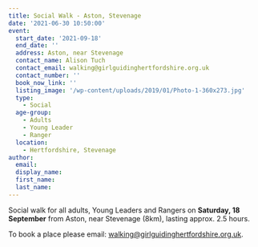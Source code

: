 ```yaml
---
title: Social Walk - Aston, Stevenage
date: '2021-06-30 10:50:00'
event:
  start_date: '2021-09-18'
  end_date: ''
  address: Aston, near Stevenage
  contact_name: Alison Tuch
  contact_email: walking@girlguidinghertfordshire.org.uk
  contact_number: ''
  book_now_link: ''
  listing_image: '/wp-content/uploads/2019/01/Photo-1-360x273.jpg'
  type: 
    - Social
  age-group: 
    - Adults
    - Young Leader
    - Ranger
  location: 
    - Hertfordshire, Stevenage
author:
  email: 
  display_name: 
  first_name: 
  last_name: 
---
```

Social walk for all adults, Young Leaders and Rangers on <strong>Saturday, 18 September</strong> from Aston, near Stevenage (8km), lasting approx. 2.5 hours.

To book a place please email: <a href="mailto:walking@girlguidinghertfordshire.org.uk">walking@girlguidinghertfordshire.org.uk</a>.